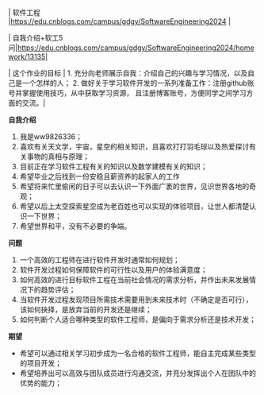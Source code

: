 | 软件工程 |https://edu.cnblogs.com/campus/gdgy/SoftwareEngineering2024 |

| 自我介绍+软工5问|https://edu.cnblogs.com/campus/gdgy/SoftwareEngineering2024/homework/13135|

| 这个作业的目标 | 1. 充分向老师展示自我：介绍自己的兴趣与学习情况，以及自己是一个怎样的人；
2. 做好关于学习软件开发的一系列准备工作：注册github账号并掌握使用技巧，从中获取学习资源，
且注册博客账号，方便同学之间学习方面的交流。|

**自我介绍**
1. 我是ww9826336；
2. 喜欢有关天文学，宇宙，星空的相关知识，且喜欢打打羽毛球以及热爱探讨有关事物的真相与原理；
3. 目前正在学习软件工程有关的知识以及数学建模有关的知识；
4. 希望毕业之后找到一份安稳且薪资养的起家人的工作
5. 希望将来忙里偷闲的日子可以去认识一下外面广袤的世界，见识世界各地的奇观；
6. 希望以后上太空探索星空成为老百姓也可以实现的体验项目，让世人都清楚认识一下世界；
7. 希望世界和平，没有不必要的争端。

**问题**
1. 一个高效的工程师在进行软件开发时通常如何规划；
2. 软件开发过程如何保障软件的可行性以及用户的体验满意度；
3. 如何高效的进行目标软件工程在当前社会情况的需求分析，并作出未来发展情况下的趋势评估；
4. 当软件开发过程发现项目所需技术需要用到未来技术时（不确定是否可行），该如何抉择，是放弃当前的开发还是继续；
5. 如何判断个人适合哪种类型的软件工程师，是偏向于需求分析还是技术开发；

**期望**
* 希望可以通过相关学习初步成为一名合格的软件工程师，能自主完成某些类型的项目开发；
* 希望培养出可以高效与团队成员进行沟通交流，并充分发挥出个人在团队中的优势的能力；
  
<!---
ww9826336/ww9826336 is a ✨ special ✨ repository because its `README.md` (this file) appears on your GitHub profile.
You can click the Preview link to take a look at your changes.
--->
